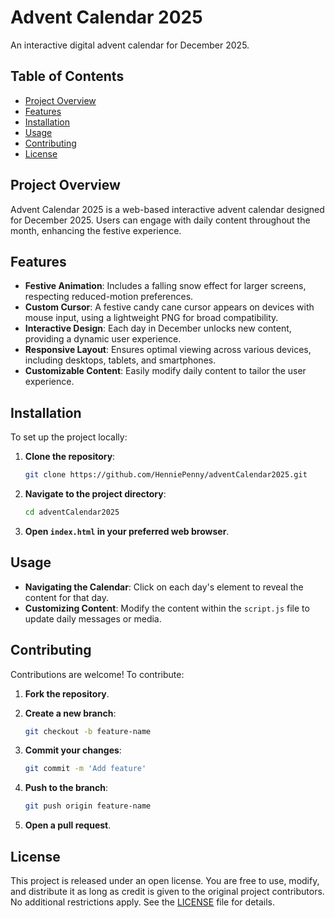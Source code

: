 # Advent Calendar 2025

An interactive digital advent calendar for December 2025.

## Table of Contents

- [Project Overview](#project-overview)
- [Features](#features)
- [Installation](#installation)
- [Usage](#usage)
- [Contributing](#contributing)
- [License](#license)

## Project Overview

Advent Calendar 2025 is a web-based interactive advent calendar designed for December 2025. Users can engage with daily content throughout the month, enhancing the festive experience.

## Features

- **Festive Animation**: Includes a falling snow effect for larger screens, respecting reduced-motion preferences.
- **Custom Cursor**: A festive candy cane cursor appears on devices with mouse input, using a lightweight PNG for broad compatibility.
- **Interactive Design**: Each day in December unlocks new content, providing a dynamic user experience.
- **Responsive Layout**: Ensures optimal viewing across various devices, including desktops, tablets, and smartphones.
- **Customizable Content**: Easily modify daily content to tailor the user experience.

## Installation

To set up the project locally:

1. **Clone the repository**:

   ```bash
   git clone https://github.com/HenniePenny/adventCalendar2025.git
   ```

2. **Navigate to the project directory**:

   ```bash
   cd adventCalendar2025
   ```

3. **Open `index.html` in your preferred web browser**.

## Usage

- **Navigating the Calendar**: Click on each day's element to reveal the content for that day.
- **Customizing Content**: Modify the content within the `script.js` file to update daily messages or media.

## Contributing

Contributions are welcome! To contribute:

1. **Fork the repository**.
2. **Create a new branch**:

   ```bash
   git checkout -b feature-name
   ```

3. **Commit your changes**:

   ```bash
   git commit -m 'Add feature'
   ```

4. **Push to the branch**:

   ```bash
   git push origin feature-name
   ```

5. **Open a pull request**.

## License

This project is released under an open license. You are free to use, modify, and distribute it as long as credit is given to the original project contributors. No additional restrictions apply. See the [LICENSE](LICENSE) file for details.